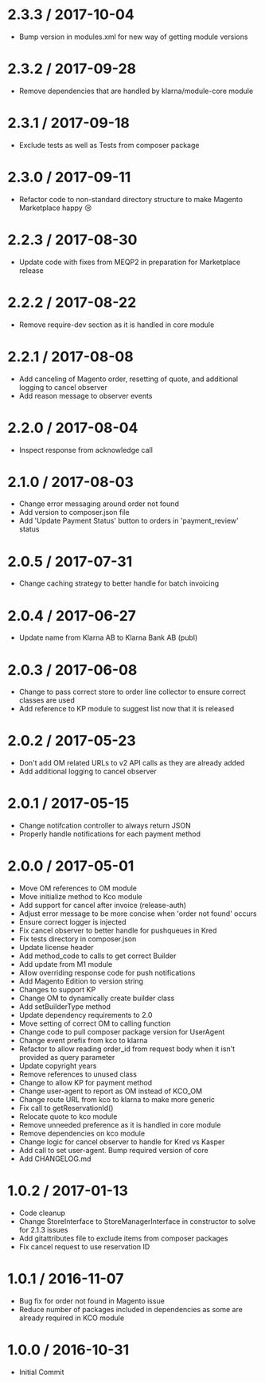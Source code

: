 
2.3.3 / 2017-10-04
==================

  * Bump version in modules.xml for new way of getting module versions

2.3.2 / 2017-09-28
==================

  * Remove dependencies that are handled by klarna/module-core module

2.3.1 / 2017-09-18
==================

  * Exclude tests as well as Tests from composer package

2.3.0 / 2017-09-11
==================

  * Refactor code to non-standard directory structure to make Magento Marketplace happy 😢

2.2.3 / 2017-08-30
==================

  * Update code with fixes from MEQP2 in preparation for Marketplace release

2.2.2 / 2017-08-22
==================

  * Remove require-dev section as it is handled in core module

2.2.1 / 2017-08-08
==================

  * Add canceling of Magento order, resetting of quote, and additional logging to cancel observer
  * Add reason message to observer events

2.2.0 / 2017-08-04
==================

  * Inspect response from acknowledge call

2.1.0 / 2017-08-03
==================

  * Change error messaging around order not found
  * Add version to composer.json file
  * Add 'Update Payment Status' button to orders in 'payment_review' status

2.0.5 / 2017-07-31
==================

  * Change caching strategy to better handle for batch invoicing

2.0.4 / 2017-06-27
==================

  * Update name from Klarna AB to Klarna Bank AB (publ)

2.0.3 / 2017-06-08
==================

  * Change to pass correct store to order line collector to ensure correct classes are used
  * Add reference to KP module to suggest list now that it is released

2.0.2 / 2017-05-23
==================

  * Don't add OM related URLs to v2 API calls as they are already added
  * Add additional logging to cancel observer

2.0.1 / 2017-05-15
==================

  * Change notifcation controller to always return JSON
  * Properly handle notifications for each payment method

2.0.0 / 2017-05-01
==================

  * Move OM references to OM module
  * Move initialize method to Kco module
  * Add support for cancel after invoice (release-auth)
  * Adjust error message to be more concise when 'order not found' occurs
  * Ensure correct logger is injected
  * Fix cancel observer to better handle for pushqueues in Kred
  * Fix tests directory in composer.json
  * Update license header
  * Add method_code to calls to get correct Builder
  * Add update from M1 module
  * Allow overriding response code for push notifications
  * Add Magento Edition to version string
  * Changes to support KP
  * Change OM to dynamically create builder class
  * Add setBuilderType method
  * Update dependency requirements to 2.0
  * Move setting of correct OM to calling function
  * Change code to pull composer package version for UserAgent
  * Change event prefix from kco to klarna
  * Refactor to allow reading order_id from request body when it isn't provided as query parameter
  * Update copyright years
  * Remove references to unused class
  * Change to allow KP for payment method
  * Change user-agent to report as OM instead of KCO_OM
  * Change route URL from kco to klarna to make more generic
  * Fix call to getReservationId()
  * Relocate quote to kco module
  * Remove unneeded preference as it is handled in core module
  * Remove dependencies on kco module
  * Change logic for cancel observer to handle for Kred vs Kasper
  * Add call to set user-agent.  Bump required version of core
  * Add CHANGELOG.md

1.0.2 / 2017-01-13
==================

  * Code cleanup
  * Change StoreInterface to StoreManagerInterface in constructor to solve for 2.1.3 issues
  * Add gitattributes file to exclude items from composer packages
  * Fix cancel request to use reservation ID

1.0.1 / 2016-11-07
==================

  * Bug fix for order not found in Magento issue
  * Reduce number of packages included in dependencies as some are already required in KCO module

1.0.0 / 2016-10-31
==================

  * Initial Commit
